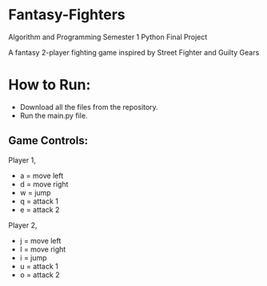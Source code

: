 # Fantasy-Fighters
Algorithm and Programming Semester 1 Python Final Project 

A fantasy 2-player fighting game inspired by Street Fighter and Guilty Gears

# How to Run:
- Download all the files from the repository.
- Run the main.py file.

## Game Controls:
Player 1,
- a  = move left
- d  = move right
- w  = jump
- q  = attack 1
- e  = attack 2

Player 2,
- j  = move left
- l  = move right
- i  = jump
- u  = attack 1
- o  = attack 2
